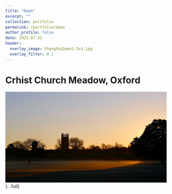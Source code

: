 ```yaml
---
title: "Dawn"
excerpt: ""
collection: portfolio
permalink: /portfolio/dawn
author_profile: false
date: 2021-07-31
header:
  overlay_image: ShanghaiDawn1-5v1.jpg
  overlay_filter: 0.1
---
```


# Crhist Church Meadow, Oxford
![full](/images/OxfordMagdalenDawn1.jpg)
{: .full}


